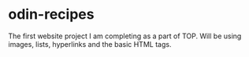 # odin-recipes
The first website project I am completing as a part of TOP.
Will be using images, lists, hyperlinks and the basic HTML tags.